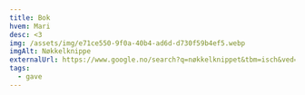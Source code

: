 ```yaml
---
title: Bok
hvem: Mari
desc: <3
img: /assets/img/e71ce550-9f0a-40b4-ad6d-d730f59b4ef5.webp
imgAlt: Nøkkelknippe
externalUrl: https://www.google.no/search?q=nøkkelknippet&tbm=isch&ved=2ahUKEwidm9fI0IP0AhVSlYsKHT-RD5kQ2-cCegQIABAC&oq=nøkkelknippet&gs_lcp=ChJtb2JpbGUtZ3dzLXdpei1pbWcQAzIECAAQGDIFCAAQzQIyBQgAEM0COgUIABCABFDuAljuAmDYBWgAcAB4AIABfIgB0QGSAQMxLjGYAQCgAQHAAQE&sclient=mobile-gws-wiz-img&ei=eGaGYZ3_JNKqrgS_or7ICQ&bih=715&biw=414&client=safari&prmd=ismxvn&hl=nb-no#imgrc=VNp5xjEpZKN5lM
tags:
  - gave
---
```

